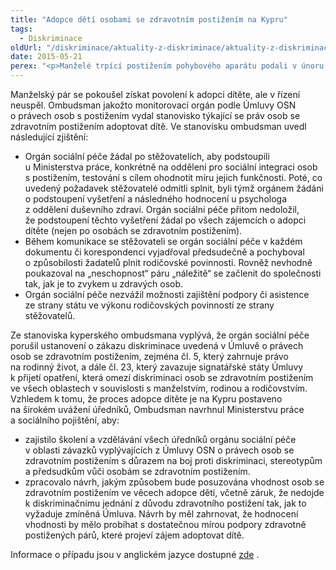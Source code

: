 ```yaml
---
title: "Adopce dětí osobami se zdravotním postižením na Kypru"
tags:
  - Diskriminace
oldUrl: "/diskriminace/aktuality-z-diskriminace/aktuality-z-diskriminace-2015/adopce-deti-osobami-se-zdravotnim-postizenim-na-kypru/"
date: 2015-05-21
perex: "<p>Manželé trpící postižením pohybového aparátu podali v únoru 2014 podnět ke kyperskému Ombudsmanovi z důvodu diskriminačního a předsudečného zacházení ze strany tamějšího orgánu sociální péče. Ombudsman dospěl k závěru, že kyperský orgán porušil Úmluvu OSN o právech osob se zdravotním postižením.</p>"
---
```


<!-- imported from the old website -->

<p>Manželský pár se pokoušel získat povolení k adopci dítěte, ale v řízení neuspěl. Ombudsman jakožto monitorovací orgán podle Úmluvy OSN o právech osob s postižením vydal stanovisko týkající se práv osob se zdravotním postižením adoptovat dítě. Ve stanovisku ombudsman uvedl následující zjištění:</p><ul><li>Orgán sociální péče žádal po stěžovatelích, aby podstoupili u Ministerstva práce, konkrétně na oddělení pro sociální integraci osob s postižením, testování s cílem ohodnotit míru jejich funkčnosti. Poté, co uvedený požadavek stěžovatelé odmítli splnit, byli týmž orgánem žádáni o podstoupení vyšetření a následného hodnocení u psychologa z oddělení duševního zdraví. Orgán sociální péče přitom nedoložil, že podstoupení těchto vyšetření žádal po všech zájemcích o adopci dítěte (nejen po osobách se zdravotním postižením).</li><li>Během komunikace se stěžovateli se orgán sociální péče v každém dokumentu či korespondenci vyjadřoval předsudečně a pochyboval o způsobilosti žadatelů plnit rodičovské povinnosti. Rovněž nevhodně poukazoval na „neschopnost“ páru „náležitě“ se začlenit do společnosti tak, jak je to zvykem u zdravých osob. </li><li>Orgán sociální péče nezvážil možnosti zajištění podpory či asistence ze strany státu ve výkonu rodičovských povinností ze strany stěžovatelů.</li></ul><p>Ze stanoviska kyperského ombudsmana vyplývá, že orgán sociální péče porušil ustanovení o zákazu diskriminace uvedená v Úmluvě o právech osob se zdravotním postižením, zejména čl. 5, který zahrnuje právo na rodinný život, a dále čl. 23, který zavazuje signatářské státy Úmluvy k přijetí opatření, která omezí diskriminaci osob se zdravotním postižením ve všech oblastech v souvislosti s manželstvím, rodinou a rodičovstvím. Vzhledem k tomu, že proces adopce dítěte je na Kypru postaveno na širokém uvážení úředníků, Ombudsman navrhnul Ministerstvu práce a sociálního pojištění, aby: </p><ul><li>zajistilo školení a vzdělávání všech úředníků orgánu sociální péče v oblasti závazků vyplývajících z Úmluvy OSN o právech osob se zdravotním postižením s důrazem na boj proti diskriminaci, stereotypům a předsudkům vůči osobám se zdravotním postižením.</li><li>zpracovalo návrh, jakým způsobem bude posuzována vhodnost osob se zdravotním postižením ve věcech adopce dětí, včetně záruk, že nedojde k diskriminačnímu jednání z důvodu zdravotního postižení tak, jak to vyžaduje zmíněná Úmluva. Návrh by měl zahrnovat, že hodnocení vhodnosti by mělo probíhat s dostatečnou mírou podpory zdravotně postižených párů, které projeví zájem adoptovat dítě.</li></ul>Informace o případu jsou v anglickém jazyce dostupné <a title="Otevření do nového okna" href="http://www.ombudsman.gov.cy/Ombudsman/ombudsman.nsf/presentationsArchive_gr/presentationsA" target="_blank">zde</a> <img alt="" src="https://www.ochrance.cz/typo3/ext/od_linkdesc/icons/external.gif" class="od_linkdesc_icon_external" />.
